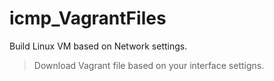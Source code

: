# icmp_VagrantFiles
Build Linux VM based on Network settings.

> Download Vagrant file based on your interface settigns. 
